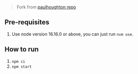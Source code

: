 > Fork from [paulhoughton repo](https://github.com/paulhoughton/mortgage)

## Pre-requisites

1. Use node version 16.16.0 or above, you can just run `nvm use`.

## How to run

1. `npm ci`
1. `npm start`
